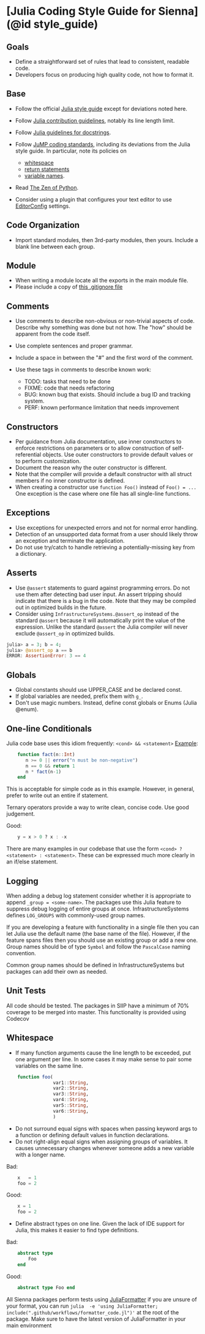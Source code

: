 # [Julia Coding Style Guide for Sienna](@id style_guide)

## Goals

  - Define a straightforward set of rules that lead to consistent, readable code.
  - Developers focus on producing high quality code, not how to format it.

## Base

  - Follow the official
    [Julia style guide](https://docs.julialang.org/en/v1/manual/style-guide/index.html)
    except for deviations noted here.

  - Follow [Julia contribution guidelines](https://github.com/JuliaLang/julia/blob/master/CONTRIBUTING.md#general-formatting-guidelines-for-julia-code-contributions),
    notably its line length limit.
  - Follow [Julia guidelines for docstrings](https://docs.julialang.org/en/v1/manual/documentation/index.html).
  - Follow [JuMP coding standards](http://www.juliaopt.org/JuMP.jl/dev/style),
    including its deviations from the Julia style guide.  In particular, note its policies on

      + [whitespace](http://www.juliaopt.org/JuMP.jl/dev/style/#Whitespace-1)
      + [return statements](http://www.juliaopt.org/JuMP.jl/dev/style/#Return-statements-1)
      + [variable names](http://www.juliaopt.org/JuMP.jl/dev/style/#Use-of-underscores-within-names-1).
  - Read [The Zen of Python](https://www.python.org/dev/peps/pep-0020).
  - Consider using a plugin that configures your text editor to use [EditorConfig](https://editorconfig.org/) settings.

## Code Organization

  - Import standard modules, then 3rd-party modules, then yours. Include a blank line between
    each group.

## Module

  - When writing a module locate all the exports in the main module file.
  - Please include a copy of [this .gitignore file](https://github.com/NREL-Sienna/InfrastructureSystems.jl/blob/master/.gitignore)

## Comments

  - Use comments to describe non-obvious or non-trivial aspects of code.
    Describe why something was done but not how.  The "how" should be apparent from
    the code itself.

  - Use complete sentences and proper grammar.
  - Include a space in between the "#" and the first word of the comment.
  - Use these tags in comments to describe known work:

      + TODO:  tasks that need to be done
      + FIXME:  code that needs refactoring
      + BUG:  known bug that exists. Should include a bug ID and tracking system.
      + PERF:  known performance limitation that needs improvement

## Constructors

  - Per guidance from Julia documentation, use inner constructors to enforce
    restrictions on parameters or to allow construction of self-referential
    objects.
    Use outer constructors to provide default values or to perform customization.
  - Document the reason why the outer constructor is different.
  - Note that the compiler will provide a default constructor with all struct
    members if no inner constructor is defined.
  - When creating a constructor use `function Foo()` instead of `Foo() = ...`
    One exception is the case where one file has all single-line functions.

## Exceptions

  - Use exceptions for unexpected errors and not for normal error handling.
  - Detection of an unsupported data format from a user should likely throw
    an exception and terminate the application.
  - Do not use try/catch to handle retrieving a potentially-missing key from a
    dictionary.

## Asserts

  - Use `@assert` statements to guard against programming errors. Do not use them
    after detecting bad user input. An assert tripping should indicate that there
    is a bug in the code. Note that they may be compiled out in optimized builds in
    the future.
  - Consider using `InfrastructureSystems.@assert_op` instead of the standard
    `@assert` because it will automatically print the value of the expression.
    Unlike the standard `@assert` the Julia compiler will never exclude
    `@assert_op` in optimized builds.

```julia
julia> a = 3; b = 4;
julia> @assert_op a == b
ERROR: AssertionError: 3 == 4
```

## Globals

  - Global constants should use UPPER_CASE and be declared const.
  - If global variables are needed, prefix them with `g_`.
  - Don't use magic numbers. Instead, define const globals or Enums (Julia @enum).

## One-line Conditionals

Julia code base uses this idiom frequently:  `<cond> && <statement>`
[Example](https://docs.julialang.org/en/v1.0/manual/control-flow/#Short-Circuit-Evaluation-1):

```julia
    function fact(n::Int)
       n >= 0 || error("n must be non-negative")
       n == 0 && return 1
       n * fact(n-1)
    end
```

This is acceptable for simple code as in this example. However, in general,
prefer to write out an entire if statement.

Ternary operators provide a way to write clean, concise code.  Use good
judgement.

Good:

```julia
    y = x > 0 ? x : -x
```

There are many examples in our codebase that use the form `<cond> ? <statement> : <statement>`.
These can be expressed much more clearly in an if/else statement.

## Logging

When adding a debug log statement consider whether it is appropriate to append
`_group = <some-name>`. The packages use this Julia feature to suppress
debug logging of entire groups at once.  InfrastructureSystems defines
`LOG_GROUPS` with commonly-used group names.

If you are developing a feature with functionality in a single file then you
can let Julia use the default name (the base name of the file). However, if the
feature spans files then you should use an existing group or add a new one.
Group names should be of type `Symbol` and follow the `PascalCase` naming convention.

Common group names should be defined in InfrastructureSystems but packages can
add their own as needed.

## Unit Tests

All code should be tested. The packages in SIIP have a minimum of 70% coverage to be merged
into master. This functionality is provided using Codecov

## Whitespace

  - If many function arguments cause the line length to be exceeded, put one
    argument per line. In some cases it may make sense to pair some variables on
    the same line.

```julia
    function foo(
                 var1::String,
                 var2::String,
                 var3::String,
                 var4::String,
                 var5::String,
                 var6::String,
                 )
```

  - Do not surround equal signs with spaces when passing keyword args to a
    function or defining default values in function declarations.
  - Do not right-align equal signs when assigning groups of variables. It causes
    unnecessary changes whenever someone adds a new variable with a longer name.

Bad:

```julia
    x   = 1
    foo = 2
```

Good:

```julia
    x = 1
    foo = 2
```

  - Define abstract types on one line. Given the lack of IDE support for Julia,
    this makes it easier to find type definitions.

Bad:

```julia
    abstract type
        Foo
    end
```

Good:

```julia
    abstract type Foo end
```

All Sienna packages perform tests using [JuliaFormatter](https://github.com/domluna/JuliaFormatter.jl)
if you are unsure of your format, you can run `julia  -e 'using JuliaFormatter; include(".github/workflows/formatter_code.jl")'`
at the root of the package. Make sure to have the latest version of JuliaFormatter in your
main environment
